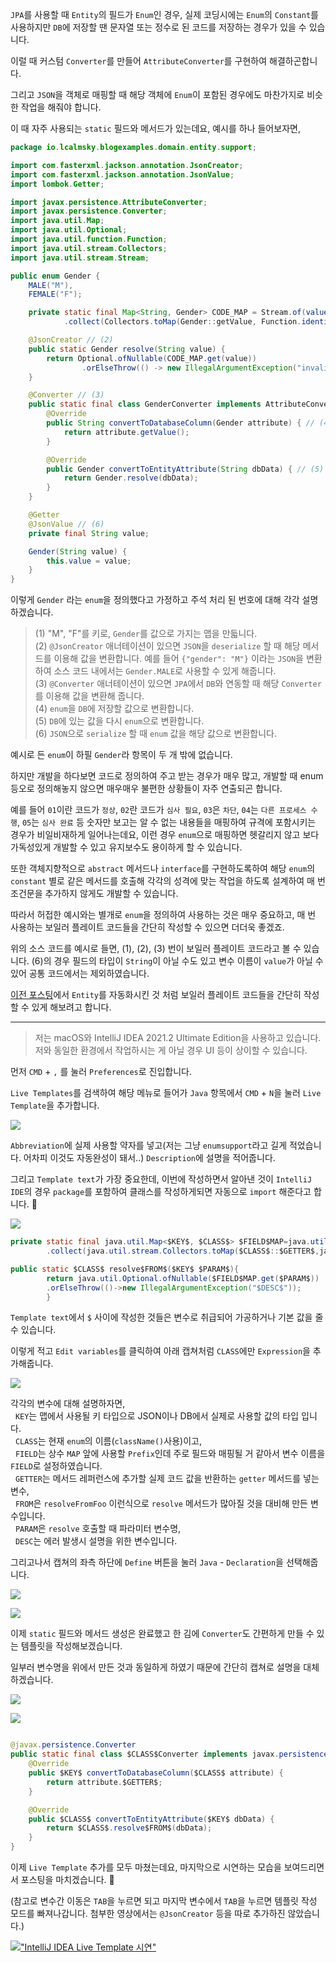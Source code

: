 `JPA`를 사용할 때 `Entity`의 필드가 `Enum`인 경우, 실제 코딩시에는 `Enum`의 `Constant`를 사용하지만 `DB`에 저장할 땐 문자열 또는 정수로 된 코드를 저장하는 경우가 있을 수
있습니다.

이럴 때 커스텀 `Converter`를 만들어 `AttributeConverter`를 구현하여 해결하곤합니다.

그리고 `JSON`을 객체로 매핑할 때 해당 객체에 `Enum`이 포함된 경우에도 마찬가지로 비슷한 작업을 해줘야 합니다.

이 때 자주 사용되는 `static` 필드와 메서드가 있는데요, 예시를 하나 들어보자면,

```java
package io.lcalmsky.blogexamples.domain.entity.support;

import com.fasterxml.jackson.annotation.JsonCreator;
import com.fasterxml.jackson.annotation.JsonValue;
import lombok.Getter;

import javax.persistence.AttributeConverter;
import javax.persistence.Converter;
import java.util.Map;
import java.util.Optional;
import java.util.function.Function;
import java.util.stream.Collectors;
import java.util.stream.Stream;

public enum Gender {
    MALE("M"),
    FEMALE("F");

    private static final Map<String, Gender> CODE_MAP = Stream.of(values())
            .collect(Collectors.toMap(Gender::getValue, Function.identity())); // (1)

    @JsonCreator // (2)
    public static Gender resolve(String value) {
        return Optional.ofNullable(CODE_MAP.get(value))
                .orElseThrow(() -> new IllegalArgumentException("invalid value"));
    }

    @Converter // (3)
    public static final class GenderConverter implements AttributeConverter<Gender, String> {
        @Override
        public String convertToDatabaseColumn(Gender attribute) { // (4)
            return attribute.getValue();
        }

        @Override
        public Gender convertToEntityAttribute(String dbData) { // (5)
            return Gender.resolve(dbData);
        }
    }

    @Getter
    @JsonValue // (6)
    private final String value;

    Gender(String value) {
        this.value = value;
    }
}
```

이렇게 `Gender` 라는 `enum`을 정의했다고 가정하고 주석 처리 된 번호에 대해 각각 설명하겠습니다.

> (1) "M", "F"를 키로, `Gender`를 값으로 가지는 맵을 만듧니다.  
> (2) `@JsonCreator` 애너테이션이 있으면 `JSON`을 `deserialize` 할 때 해당 메서드를 이용해 값을 변환합니다. 예를 들어 `{"gender": "M"}` 이라는 `JSON`을 변환하여 소스 코드 내에서는 `Gender.MALE`로 사용할 수 있게 해줍니다.  
> (3) `@Converter` 애너테이션이 있으면 `JPA`에서 `DB`와 연동할 때 해당 `Converter`를 이용해 값을 변환해 줍니다.  
> (4) `enum`을 `DB`에 저장할 값으로 변환합니다.  
> (5) `DB`에 있는 값을 다시 `enum`으로 변환합니다.  
> (6) `JSON`으로 `serialize` 할 때 `enum` 값을 해당 값으로 변환합니다.

예시로 든 `enum`이 하필 `Gender`라 항목이 두 개 밖에 없습니다.

하지만 개발을 하다보면 코드로 정의하여 주고 받는 경우가 매우 많고, 개발할 때 enum 등오로 정의해놓지 않으면 매우매우 불편한 상황들이 자주 연출되곤 합니다.

예를 들어 `01`이란 코드가 `정상`, `02`란 코드가 `심사 필요`, `03`은 `차단`, `04`는 `다른 프로세스 수행`, `05`는 `심사 완료` 등 숫자만 보고는 알 수 없는 내용들을 매핑하여 규격에
포함시키는 경우가 비일비재하게 일어나는데요, 이런 경우 `enum`으로 매핑하면 헷갈리지 않고 보다 가독성있게 개발할 수 있고 유지보수도 용이하게 할 수 있습니다.

또한 객체지향적으로 `abstract` 메서드나 `interface`를 구현하도록하여 해당 `enum`의 `constant` 별로 같은 메서드를 호출해 각각의 성격에 맞는 작업을 하도록 설계하여 매 번 조건문을
추가하지 않게도 개발할 수 있습니다.

따라서 허접한 예시와는 별개로 `enum`을 정의하여 사용하는 것은 매우 중요하고, 매 번 사용하는 보일러 플레이트 코드들을 간단히 작성할 수 있으면 더더욱 좋겠죠.

위의 소스 코드를 예시로 들면, (1), (2), (3) 번이 보일러 플레이트 코드라고 볼 수 있습니다. (6)의 경우 필드의 타입이 `String`이 아닐 수도 있고 변수 이름이 `value`가 아닐 수 있어 공통
코드에서는 제외하였습니다.

[이전 포스팅](https://jaime-note.tistory.com/47?category=849443)에서 `Entity`를 자동화시킨 것 처럼 보일러 플레이트 코드들을 간단히 작성할 수 있게 해보려고 합니다.

---

> 저는 macOS와 IntelliJ IDEA 2021.2 Ultimate Edition을 사용하고 있습니다.    
> 저와 동일한 환경에서 작업하시는 게 아닐 경우 UI 등이 상이할 수 있습니다.

먼저 `CMD` + `,` 를 눌러 `Preferences`로 진입합니다.

`Live Templates`를 검색하여 해당 메뉴로 들어가 `Java` 항목에서 `CMD` + `N`을 눌러 `Live Template`을 추가합니다.

![](https://raw.githubusercontent.com/lcalmsky/lcalmsky/main/resources/image/docs-blog-intellij-002-01.png)

`Abbreviation`에 실제 사용할 약자를 넣고(저는 그냥 `enumsupport`라고 길게 적었습니다. 어차피 이것도 자동완성이 돼서..) `Description`에 설명을 적어줍니다.

그리고 `Template text`가 가장 중요한데, 이번에 작성하면서 알아낸 것이 `IntelliJ IDE`의 경우 `package`를 포함하여 클래스를 작성하게되면 자동으로 `import` 해준다고 합니다. 👏

![](https://raw.githubusercontent.com/lcalmsky/lcalmsky/main/resources/image/docs-blog-intellij-002-02.png)

```java
private static final java.util.Map<$KEY$, $CLASS$> $FIELD$MAP=java.util.stream.Stream.of(values())
        .collect(java.util.stream.Collectors.toMap($CLASS$::$GETTER$,java.util.function.Function.identity()));

public static $CLASS$ resolve$FROM$($KEY$ $PARAM$){
        return java.util.Optional.ofNullable($FIELD$MAP.get($PARAM$))
        .orElseThrow(()->new IllegalArgumentException("$DESC$"));
        }
```

`Template text`에서 `$` 사이에 작성한 것들은 변수로 취급되어 가공하거나 기본 값을 줄 수 있습니다.

이렇게 적고 `Edit variables`를 클릭하여 아래 캡쳐처럼 `CLASS`에만 `Expression`을 추가해줍니다.

![](https://raw.githubusercontent.com/lcalmsky/lcalmsky/main/resources/image/docs-blog-intellij-002-03.png)

각각의 변수에 대해 설명하자면,  
&nbsp;&nbsp;`KEY`는 맵에서 사용될 키 타입으로 JSON이나 DB에서 실제로 사용할 값의 타입 입니다.  
&nbsp;&nbsp;`CLASS`는 현재 `enum`의 이름(`className()`사용)이고,  
&nbsp;&nbsp;`FIELD`는 상수 `MAP` 앞에 사용할 `Prefix`인데 주로 필드와 매핑될 거 같아서 변수 이름을 `FIELD`로 설정하였습니다.  
&nbsp;&nbsp;`GETTER`는 메서드 레퍼런스에 추가할 실제 코드 값을 반환하는 `getter` 메서드를 넣는 변수,  
&nbsp;&nbsp;`FROM`은 `resolveFromFoo` 이런식으로 `resolve` 메서드가 많아질 것을 대비해 만든 변수입니다.  
&nbsp;&nbsp;`PARAM`은 `resolve` 호출할 때 파라미터 변수명,   
&nbsp;&nbsp;`DESC`는 에러 발생시 설명을 위한 변수입니다.

그리고나서 캡쳐의 좌측 하단에 `Define` 버튼을 눌러 `Java` - `Declaration`을 선택해줍니다.

![](https://raw.githubusercontent.com/lcalmsky/lcalmsky/main/resources/image/docs-blog-intellij-002-04.png)

![](https://raw.githubusercontent.com/lcalmsky/lcalmsky/main/resources/image/docs-blog-intellij-002-05.png)

이제 `static` 필드와 메서드 생성은 완료했고 한 김에 `Converter`도 간편하게 만들 수 있는 템플릿을 작성해보겠습니다.

일부러 변수명을 위에서 만든 것과 동일하게 하였기 때문에 간단히 캡쳐로 설명을 대체하겠습니다.

![](https://raw.githubusercontent.com/lcalmsky/lcalmsky/main/resources/image/docs-blog-intellij-002-06.png)

![](https://raw.githubusercontent.com/lcalmsky/lcalmsky/main/resources/image/docs-blog-intellij-002-07.png)

```java

@javax.persistence.Converter
public static final class $CLASS$Converter implements javax.persistence.AttributeConverter<$CLASS$, $KEY$> {
    @Override
    public $KEY$ convertToDatabaseColumn($CLASS$ attribute) {
        return attribute.$GETTER$;
    }

    @Override
    public $CLASS$ convertToEntityAttribute($KEY$ dbData) {
        return $CLASS$.resolve$FROM$(dbData);
    }
}
```

이제 `Live Template` 추가를 모두 마쳤는데요, 마지막으로 시연하는 모습을 보여드리면서 포스팅을 마치겠습니다. 👋

(참고로 변수간 이동은 `TAB`을 누르면 되고 마지막 변수에서 `TAB`을 누르면 템플릿 작성 모드를 빠져나갑니다. 첨부한 영상에서는 `@JsonCreator` 등을 따로 추가하진 않았습니다.)

[!["IntelliJ IDEA Live Template 시연"](http://img.youtube.com/vi/Qp8PXSacEsk/0.jpg)](http://www.youtube.com/watch?v=Qp8PXSacEsk "IntelliJ IDEA Live Template 시연")